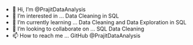 - 👋 Hi, I’m @PrajitDataAnalysis
- 👀 I’m interested in ... Data Cleaning in SQL
- 🌱 I’m currently learning ... Data Cleaning and Data Exploration in SQL
- 💞️ I’m looking to collaborate on ... SQL Data Cleaning
- 📫 How to reach me ... GitHub @PrajitDataAnalysis

<!---
PrajitDataAnalysis/PrajitDataAnalysis is a ✨ special ✨ repository because its `README.md` (this file) appears on your GitHub profile.
You can click the Preview link to take a look at your changes.
--->
